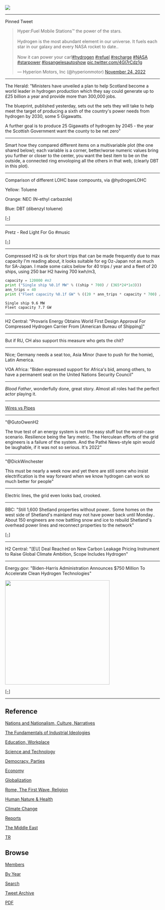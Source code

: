 <img src="https://drive.google.com/uc?export=view&id=1B2wf9R7AMH1d7Vw6e2mucLbIQ5NSjir7"/>

---

Pinned Tweet

<blockquote class="twitter-tweet"><p lang="en" dir="ltr">Hyper:Fuel Mobile Stations™ the power of the stars.<br><br>Hydrogen is the most abundant element in our universe. It fuels each star in our galaxy and every NASA rocket to date.. <br><br>Now it can power your car!<a href="https://twitter.com/hashtag/hydrogen?src=hash&amp;ref_src=twsrc%5Etfw">#hydrogen</a> <a href="https://twitter.com/hashtag/refuel?src=hash&amp;ref_src=twsrc%5Etfw">#refuel</a> <a href="https://twitter.com/hashtag/recharge?src=hash&amp;ref_src=twsrc%5Etfw">#recharge</a> <a href="https://twitter.com/hashtag/NASA?src=hash&amp;ref_src=twsrc%5Etfw">#NASA</a> <a href="https://twitter.com/hashtag/starpower?src=hash&amp;ref_src=twsrc%5Etfw">#starpower</a> <a href="https://twitter.com/hashtag/losangelesautoshow?src=hash&amp;ref_src=twsrc%5Etfw">#losangelesautoshow</a> <a href="https://t.co/4Gl7rCdz1g">pic.twitter.com/4Gl7rCdz1g</a></p>&mdash; Hyperion Motors, Inc (@hyperionmotor) <a href="https://twitter.com/hyperionmotor/status/1595587623783141376?ref_src=twsrc%5Etfw">November 24, 2022</a></blockquote> <script async src="https://platform.twitter.com/widgets.js" charset="utf-8"></script>

---



The Herald: "Ministers have unveiled a plan to help Scotland become a
world leader in hydrogen production which they say could generate up
to £25 billion a year and provide more than 300,000 jobs.

The blueprint, published yesterday, sets out the sets they will take
to help meet the target of producing a sixth of the country's power
needs from hydrogen by 2030, some 5 Gigawatts.

A further goal is to produce 25 Gigawatts of hydrogen by 2045 - the
year the Scottish Government want the county to be net zero"

---

Smart how they compared different items on a multivariable plot (the
one shared below); each variable is a corner, better/worse numeric
values bring you further or closer to the center, you want the best
item to be on the outside, a connected ring envoloping all the others
in that web, (clearly DBT in this plot).

---

Comparison of different LOHC base compounts, via @hydrogenLOHC

Yellow: Toluene

Orange: NEC (N-ethyl carbazole)

Blue: DBT (dibenzyl toluene)

[[-]](tweets/2022/lohc-compare.jpeg)

---

Pretz - Red Light For Go \#music

[[-]](https://youtu.be/_KMFsq_6N6A)

---

Compressed H2 is ok for short trips that can be made frequently due to
max capacity I'm reading about, it looks suitable for eg Oz-Japan not
as much for SA-Japan. I made some calcs below for 40 trips / year and
a fleet of 20 ships, using 250 bar H2 having 700 kwh/m3,

```python
capacity = 120000 #m3
print ("Single ship %0.1f MW" % ((ship * 700) / (365*24*1e3)))
ann_trips = 40
print ("Fleet capacity %0.1f GW" % ((20 * ann_trips * capacity * 700) / (365*24*1e6)))
```

```text
Single ship 9.6 MW
Fleet capacity 7.7 GW
```

---

H2 Central: "Provaris Energy Obtains World First Design Approval For
Compressed Hydrogen Carrier From [American Bureau of Shipping]"

---

But if RU, CH also support this measure who gets the chit? 

---

Nice; Germany needs a seat too, Asia Minor (have to push for the
homie), Latin America.

VOA Africa: "Biden expressed support for Africa's bid, among others,
to have a permanent seat on the United Nations Security Council"

---

*Blood Father*, wonderfully done, great story. Almost all roles had the perfect
actor playing it.

---

[Wires vs Pipes](2019/03/wirespipes.html)

---

"@GutoOwenH2

The true test of an energy system is not the easy stuff but the
worst-case scenario. Resilience being the 1ary metric. The Herculean
efforts of the grid engineers is a failure of the system. And the
Pathé News-style spin would be laughable, if it was not so
serious. It's 2022"

---

"@DickWinchester

This must be nearly a week now and yet there are still some who insist
electrification is the way forward when we know hydrogen can work so
much better for people"

---

Electric lines, the grid even looks bad, crooked. 

---

BBC: "Still 1,600 Shetland properties without power.. Some homes on
the west side of Shetland's mainland may not have power back until
Monday.. About 150 engineers are now battling snow and ice to rebuild
Shetland's overhead power lines and reconnect properties to the
network"

[[-]](https://www.bbc.co.uk/news/uk-scotland-north-east-orkney-shetland-63992391)

---

H2 Central: "[EU] Deal Reached on New Carbon Leakage Pricing
Instrument to Raise Global Climate Ambition, Scope Includes Hydrogen"

---

Energy.gov: "Biden-Harris Administration Announces $750 Million To
Accelerate Clean Hydrogen Technologies"

<img width="340" src="https://pbs.twimg.com/media/FkP5aBFXoAMaFzo?format=png&name=small"/>

[[-]](https://www.energy.gov/articles/biden-harris-administration-announces-750-million-accelerate-clean-hydrogen-technologies	)

---

## Reference

[Nations and Nationalism, Culture, Narratives](2013/02/nations-and-nationalism.html)

[The Fundamentals of Industrial Ideologies](2011/04/fundamentals-of-industrial-ideologies.html)

[Education, Workplace](2017/09/education-workplace.html)

[Science and Technology](2018/09/science-technology.html)

[Democracy, Parties](2016/11/democracy.html)

[Economy](2018/05/economy.html)

[Globalization](2018/09/globalization.html)

[Rome, The First Wave, Religion](2017/12/rome.html)

[Human Nature & Health](2020/07/human-nature.html)

[Climate Change](2018/12/climate.html)

[Reports](2019/05/reports.html)

[The Middle East](2019/07/middleeast.html)

[TR](../tr)

## Browse

[Members](2022/08/members.html)

[By Year](years.html)

[Search](search.html)

[Tweet Archive](tweets/index.html)

[PDF](https://drive.google.com/uc?export=view&id=1FSi-1MnqXVq_PVTEXzzflwN8-7h92N_R)

